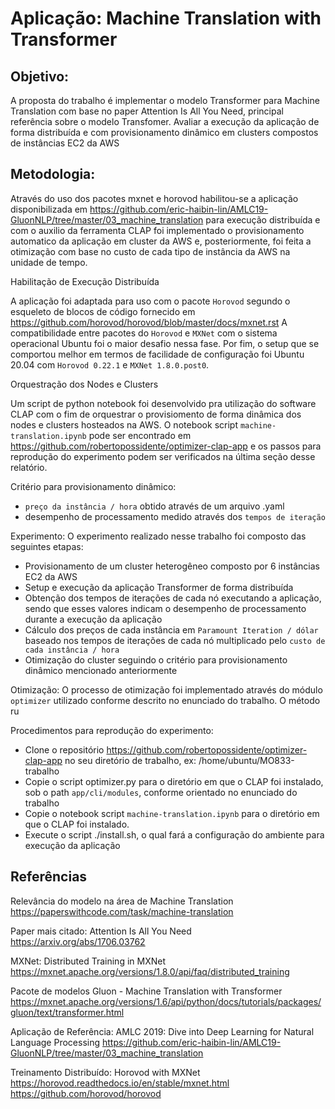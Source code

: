 # Aplicação: Machine Translation with Transformer

## Objetivo: 

A proposta do trabalho é implementar o modelo Transformer para Machine Translation com base no paper Attention Is All You Need, principal referência sobre o modelo Transfomer. Avaliar a execução da aplicação de forma distribuída e com provisionamento dinâmico em clusters compostos de instâncias EC2 da AWS


## Metodologia: 

Através do uso dos pacotes mxnet e horovod habilitou-se a aplicação disponibilizada em https://github.com/eric-haibin-lin/AMLC19-GluonNLP/tree/master/03_machine_translation para execução distribuída e com o auxilio da ferramenta CLAP foi implementado o provisionamento automatico da aplicação em cluster da AWS e, posteriormente, foi feita a otimização com base no custo de cada tipo de instância da AWS na unidade de tempo.

Habilitação de Execução Distribuída

A aplicação foi adaptada para uso com o pacote `Horovod` segundo o esqueleto de blocos de código fornecido em https://github.com/horovod/horovod/blob/master/docs/mxnet.rst
A compatibilidade entre pacotes do `Horovod` e `MXNet` com o sistema operacional Ubuntu foi o maior desafio nessa fase. Por fim, o setup que se comportou melhor em termos de facilidade de configuração foi Ubuntu 20.04 com `Horovod 0.22.1` e `MXNet 1.8.0.post0`.

Orquestração dos Nodes e Clusters

Um script de python notebook foi desenvolvido pra utilização do software CLAP com o fim de orquestrar o provisiomento de forma dinâmica dos nodes e clusters hosteados na AWS. O notebook script `machine-translation.ipynb` pode ser encontrado em https://github.com/robertopossidente/optimizer-clap-app e os passos para reprodução do experimento podem ser verificados na última seção desse relatório.

Critério para provisionamento dinâmico: 
* `preço da instância / hora` obtido através de um arquivo .yaml
* desempenho de processamento medido através dos `tempos de iteração` 

Experimento: 
O experimento realizado nesse trabalho foi composto das seguintes etapas:
* Provisionamento de um cluster heterogêneo composto por 6 instâncias EC2 da AWS
* Setup e execução da aplicação Transformer de forma distribuída
* Obtenção dos tempos de iterações de cada nó executando a aplicação, sendo que esses valores indicam o desempenho de processamento durante a execução da aplicação
* Cálculo dos preços de cada instância em `Paramount Iteration / dólar` baseado nos tempos de iterações de cada nó multiplicado pelo `custo de cada instância / hora`
* Otimização do cluster seguindo o critério para provisionamento dinâmico mencionado anteriormente
	
Otimização:
O processo de otimização foi implementado através do módulo `optimizer` utilizado conforme descrito no enunciado do trabalho. O método ru

Procedimentos para reprodução do experimento:
* Clone o repositório https://github.com/robertopossidente/optimizer-clap-app no seu diretório de trabalho, ex: /home/ubuntu/MO833-trabalho
* Copie o script optimizer.py para o diretório em que o CLAP foi instalado, sob o path `app/cli/modules`, conforme orientado no enunciado do trabalho
* Copie o notebook script `machine-translation.ipynb` para o diretório em que o CLAP foi instalado.
* Execute o script ./install.sh, o qual fará a configuração do ambiente para execução da aplicação


## Referências 

Relevância do modelo na área de Machine Translation
https://paperswithcode.com/task/machine-translation

Paper mais citado: Attention Is All You Need
https://arxiv.org/abs/1706.03762

MXNet: Distributed Training in MXNet
https://mxnet.apache.org/versions/1.8.0/api/faq/distributed_training

Pacote  de modelos Gluon - Machine Translation with Transformer
https://mxnet.apache.org/versions/1.6/api/python/docs/tutorials/packages/gluon/text/transformer.html

Aplicação de Referência: AMLC 2019: Dive into Deep Learning for Natural Language Processing
https://github.com/eric-haibin-lin/AMLC19-GluonNLP/tree/master/03_machine_translation

Treinamento Distribuído: Horovod with MXNet
https://horovod.readthedocs.io/en/stable/mxnet.html
https://github.com/horovod/horovod

